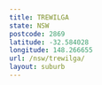 ```yaml
---
title: TREWILGA
state: NSW
postcode: 2869
latitude: -32.584028
longitude: 148.266655
url: /nsw/trewilga/
layout: suburb
---
```

